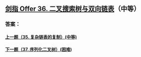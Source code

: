 ## [剑指 Offer 36. 二叉搜索树与双向链表](https://leetcode-cn.com/problems/merge-two-sorted-lists/)（中等）





### 答案：



#### [上一题（35. 复杂链表的复制）(中等)](https://github.com/sdwwld/leetCode/blob/master/src/main/java/com/wld/java/offer/剑指Offer35.md)

#### [下一题（37. 序列化二叉树）(困难)](https://github.com/sdwwld/leetCode/blob/master/src/main/java/com/wld/java/offer/剑指Offer37.md)